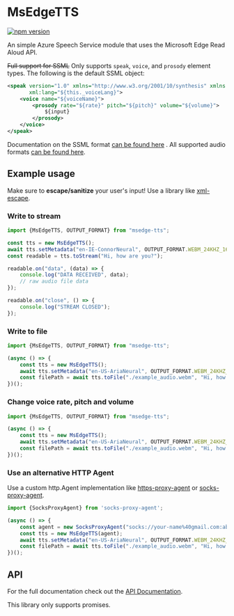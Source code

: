# MsEdgeTTS
[![npm version](https://badge.fury.io/js/msedge-tts.svg)](https://badge.fury.io/js/msedge-tts)

An simple Azure Speech Service module that uses the Microsoft Edge Read Aloud API.

~~Full support for SSML~~ Only supports `speak`, `voice`, and `prosody` element types. The following is the default SSML object:

```xml
<speak version="1.0" xmlns="http://www.w3.org/2001/10/synthesis" xmlns:mstts="https://www.w3.org/2001/mstts"
       xml:lang="${this._voiceLang}">
    <voice name="${voiceName}">
        <prosody rate="${rate}" pitch="${pitch}" volume="${volume}">
            ${input}
        </prosody>
    </voice>
</speak>
```

Documentation on the SSML
format [can be found here](https://docs.microsoft.com/en-us/azure/cognitive-services/speech-service/speech-synthesis-markup)
. All supported audio formats [can be found here](./src/OUTPUT_FORMAT.ts).

## Example usage

Make sure to **escape/sanitize** your user's input!
Use a library like [xml-escape](https://www.npmjs.com/package/xml-escape).

### Write to stream

```js
import {MsEdgeTTS, OUTPUT_FORMAT} from "msedge-tts";

const tts = new MsEdgeTTS();
await tts.setMetadata("en-IE-ConnorNeural", OUTPUT_FORMAT.WEBM_24KHZ_16BIT_MONO_OPUS);
const readable = tts.toStream("Hi, how are you?");

readable.on("data", (data) => {
    console.log("DATA RECEIVED", data);
    // raw audio file data
});

readable.on("close", () => {
    console.log("STREAM CLOSED");
});
```

### Write to file

```js
import {MsEdgeTTS, OUTPUT_FORMAT} from "msedge-tts";

(async () => {
    const tts = new MsEdgeTTS();
    await tts.setMetadata("en-US-AriaNeural", OUTPUT_FORMAT.WEBM_24KHZ_16BIT_MONO_OPUS);
    const filePath = await tts.toFile("./example_audio.webm", "Hi, how are you?");  
})();
```

### Change voice rate, pitch and volume
```js
import {MsEdgeTTS, OUTPUT_FORMAT} from "msedge-tts";

(async () => {
    const tts = new MsEdgeTTS();
    await tts.setMetadata("en-US-AriaNeural", OUTPUT_FORMAT.WEBM_24KHZ_16BIT_MONO_OPUS);
    const filePath = await tts.toFile("./example_audio.webm", "Hi, how are you?", {rate: 0.5, pitch: "+200Hz"});
})();
```

### Use an alternative HTTP Agent
Use a custom http.Agent implementation like [https-proxy-agent](https://github.com/TooTallNate/proxy-agents) or [socks-proxy-agent](https://github.com/TooTallNate/proxy-agents/tree/main/packages/socks-proxy-agent).
```js
import {SocksProxyAgent} from 'socks-proxy-agent';

(async () => {
    const agent = new SocksProxyAgent("socks://your-name%40gmail.com:abcdef12345124@br41.nordvpn.com")
    const tts = new MsEdgeTTS(agent);
    await tts.setMetadata("en-US-AriaNeural", OUTPUT_FORMAT.WEBM_24KHZ_16BIT_MONO_OPUS);
    const filePath = await tts.toFile("./example_audio.webm", "Hi, how are you?");
})();
```

## API

For the full documentation check out the [API Documentation](https://migushthe2nd.github.io/MsEdgeTTS).

This library only supports promises.
